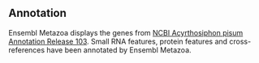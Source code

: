 Annotation
----------

Ensembl Metazoa displays the genes from [NCBI Acyrthosiphon pisum Annotation Release 103](https://www.ncbi.nlm.nih.gov/genome/annotation_euk/Acyrthosiphon_pisum/103/).
Small RNA features, protein features and cross-references have been
annotated by Ensembl Metazoa.
